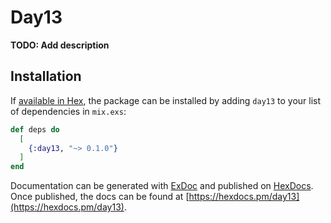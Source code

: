 # Day13

**TODO: Add description**

## Installation

If [available in Hex](https://hex.pm/docs/publish), the package can be installed
by adding `day13` to your list of dependencies in `mix.exs`:

```elixir
def deps do
  [
    {:day13, "~> 0.1.0"}
  ]
end
```

Documentation can be generated with [ExDoc](https://github.com/elixir-lang/ex_doc)
and published on [HexDocs](https://hexdocs.pm). Once published, the docs can
be found at [https://hexdocs.pm/day13](https://hexdocs.pm/day13).

